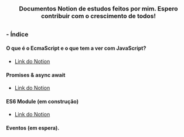## <h3 align="center"> Documentos Notion de estudos feitos por mim. Espero contribuir com o crescimento de todos!</h3> 
##


### - Índice

#### O que é o EcmaScript e o que tem a ver com JavaScript?
  - <a href="https://fuzzy-tip-309.notion.site/O-EcmaScript-0c34d44d2bfb4f19a9bdbf950ab7cec2"> Link do Notion </a>
  
  
#### Promises & async await
  - <a href="https://fuzzy-tip-309.notion.site/Promises-async-await-26277d643d0043e08452cb0d164a7161"> Link do Notion </a>

#### ES6 Module (em construção)
  - <a href="https://fuzzy-tip-309.notion.site/JavaScript-module-91eb085693e5486a92d7c1971dfb28bb"> Link do Notion </a>



#### Eventos (em espera).
